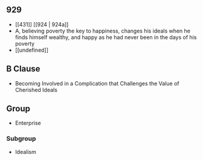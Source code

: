 ## 929
- [[431]] [[924 | 924a]] 
- A, believing poverty the key to happiness, changes his ideals when he finds himself wealthy, and happy as he had never been in the days of his poverty
- [[undefined]] 

## B Clause
- Becoming Involved in a Complication that Challenges the Value of Cherished Ideals

## Group
- Enterprise

### Subgroup
- Idealism

